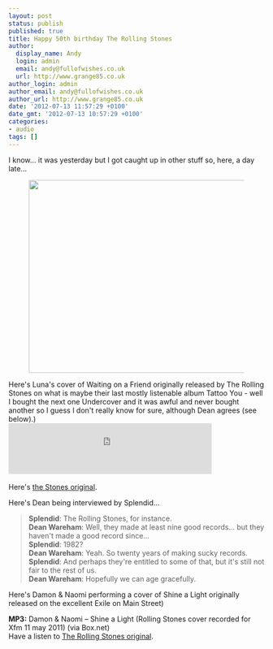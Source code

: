 ```yaml
---
layout: post
status: publish
published: true
title: Happy 50th birthday The Rolling Stones
author:
  display_name: Andy
  login: admin
  email: andy@fullofwishes.co.uk
  url: http://www.grange85.co.uk
author_login: admin
author_email: andy@fullofwishes.co.uk
author_url: http://www.grange85.co.uk
date: '2012-07-13 11:57:29 +0100'
date_gmt: '2012-07-13 10:57:29 +0100'
categories:
- audio
tags: []
---
```

<p>I know... it was yesterday but I got caught up in other stuff so, here, a day late...</p>
<p><figure class="caption aligncenter" width="525" caption="The best line-up of The Rolling Stones"><img alt="" src="https://media.fullofwishes.co.uk/00-misc/pictures/Stones69.jpg" title="The best line-up of The Rolling Stones" width="525" height="380" /><figcaption class="caption-text"></figcaption></figure>
<p>Here's Luna's cover of Waiting on a Friend originally released by The Rolling Stones on what is maybe their last mostly listenable album Tattoo You - well I bought the next one Undercover and it was awful and never bought another so I guess I don't really know for sure, although Dean agrees (see below).)<br />
<iframe class="aligncenter" width="400" height="100" style="position: relative; display: block; width: 400px; height: 100px;" src="https://bandcamp.com/EmbeddedPlayer/v=2/track=1581795912/size=venti/bgcol=FFFFFF/linkcol=4285BB/" allowtransparency="true" frameborder="0"><a href="http://luna.bandcamp.com/track/waiting-on-a-friend">Waiting on a Friend by Luna</a></iframe><br />
Here's <a href="http://youtu.be/wMYjTWbU76k">the Stones original</a>.</p>
<p>Here's <span class="removed_link" title="http://www.splendidezine.com/features/luna2/">Dean being interviewed by Splendi</span>d...</p>
<blockquote><p><strong>Splendid</strong>: The Rolling Stones, for instance.<br />
<strong>Dean Wareham</strong>: Well, they made at least nine good records... but they haven't made a good record since...<br />
<strong>Splendid</strong>: 1982?<br />
<strong>Dean Wareham</strong>: Yeah. So twenty years of making sucky records.<br />
<strong>Splendid</strong>: And perhaps they're entitled to some of that, but it's still not fair to the rest of us.<br />
<strong>Dean Wareham</strong>: Hopefully we can age gracefully.
</p></blockquote>
<p>Here's Damon & Naomi performing a cover of Shine a Light originally released on the excellent Exile on Main Street)</p>
<p><strong>MP3:</strong> <span class="removed_link" title="https://www.box.com/s/03b5237a90a4b385020f">Damon & Naomi – Shine a Light</span> (Rolling Stones cover recorded for Xfm 11 may 2011) (via Box.net)<br />
Have a listen to <a href="http://youtu.be/thZ__Ak8PyA">The Rolling Stones original</a>.</p>
